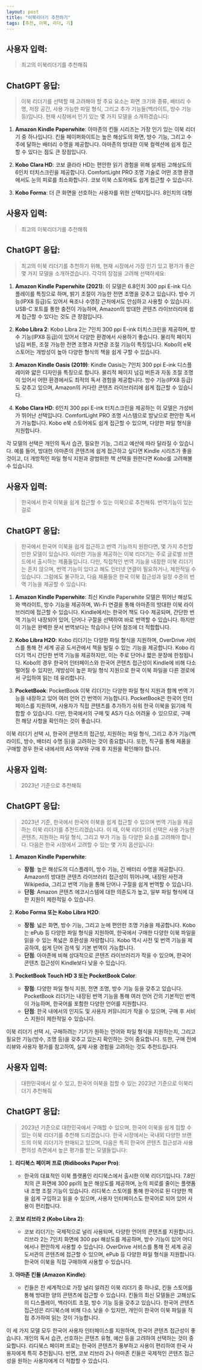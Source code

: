 ```yaml
---
layout: post
title: "이북리더기 추천하기"
tags: [추천, 이북, 리더, 기]
---
```


## 사용자 입력:
> 최고의 이북리더기를 추천해줘

## ChatGPT 응답:
> 이북 리더기를 선택할 때 고려해야 할 주요 요소는 화면 크기와 종류, 배터리 수명, 저장 공간, 사용 가능한 파일 형식, 그리고 추가 기능들(백라이트, 방수 기능 등)입니다. 현재 시장에서 인기 있는 몇 가지 모델을 소개하겠습니다:

1. **Amazon Kindle Paperwhite**: 아마존의 킨들 시리즈는 가장 인기 있는 이북 리더기 중 하나입니다. 킨들 페이퍼화이트는 높은 해상도의 화면, 방수 기능, 그리고 수 주에 달하는 배터리 수명을 제공합니다. 아마존의 방대한 이북 컬렉션에 쉽게 접근할 수 있다는 점도 큰 장점입니다.

2. **Kobo Clara HD**: 코보 클라라 HD는 편안한 읽기 경험을 위해 설계된 고해상도의 6인치 터치스크린을 제공합니다. ComfortLight PRO 조명 기술로 어떤 조명 환경에서도 눈의 피로를 최소화합니다. 코보 이북 스토어에도 쉽게 접근할 수 있습니다.

3. **Kobo Forma**: 더 큰 화면을 선호하는 사용자를 위한 선택지입니다. 8인치의 대형

## 사용자 입력:
> 최고의 이북리더기를 추천해줘

## ChatGPT 응답:
> 최고의 이북 리더기를 추천하기 위해, 현재 시장에서 가장 인기 있고 평가가 좋은 몇 가지 모델을 소개하겠습니다. 각각의 장점을 고려해 선택하세요:

1. **Amazon Kindle Paperwhite (2021)**: 이 모델은 6.8인치 300 ppi E-ink 디스플레이를 특징으로 하며, 밝기 조절이 가능한 전면 조명을 갖추고 있습니다. 방수 기능(IPX8 등급)도 있어서 욕조나 수영장 근처에서도 안심하고 사용할 수 있습니다. USB-C 포트를 통한 충전이 가능하며, Amazon의 방대한 콘텐츠 라이브러리에 쉽게 접근할 수 있다는 것도 큰 장점입니다.

2. **Kobo Libra 2**: Kobo Libra 2는 7인치 300 ppi E-ink 터치스크린을 제공하며, 방수 기능(IPX8 등급)이 있어서 다양한 환경에서 사용하기 좋습니다. 물리적 페이지 넘김 버튼, 조절 가능한 전면 조명과 자연광 조절 기능이 특징입니다. Kobo의 e북 스토어는 개방성이 높아 다양한 형식의 책을 쉽게 구할 수 있습니다.

3. **Amazon Kindle Oasis (2019)**: Kindle Oasis는 7인치 300 ppi E-ink 디스플레이와 얇은 디자인을 특징으로 합니다. 물리적 페이지 넘김 버튼과 자동 조절 조명이 있어서 어떤 환경에서도 최적의 독서 경험을 제공합니다. 방수 기능(IPX8 등급)도 갖추고 있으며, Amazon의 커다란 콘텐츠 라이브러리에 쉽게 접근할 수 있습니다.

4. **Kobo Clara HD**: 6인치 300 ppi E-ink 터치스크린을 제공하는 이 모델은 가성비가 뛰어난 선택입니다. ComfortLight PRO 조명 시스템으로 밤낮으로 편안한 독서가 가능합니다. Kobo e북 스토어에도 쉽게 접근할 수 있으며, 다양한 파일 형식을 지원합니다.

각 모델의 선택은 개인의 독서 습관, 필요한 기능, 그리고 예산에 따라 달라질 수 있습니다. 예를 들어, 방대한 아마존의 콘텐츠에 쉽게 접근하고 싶다면 Kindle 시리즈가 좋을 것이고, 더 개방적인 파일 형식 지원과 광범위한 책 선택을 원한다면 Kobo를 고려해볼 수 있습니다.

## 사용자 입력:
> 한국에서 한국 이북을 쉽게 접근할 수 있는 이북으로 추천해줘. 번역기능이 있는 걸로

## ChatGPT 응답:
> 한국에서 한국어 이북을 쉽게 접근하고 번역 기능까지 원한다면, 몇 가지 추천할 만한 모델이 있습니다. 이러한 기능을 제공하는 이북 리더기는 주로 글로벌 브랜드에서 출시하는 제품들입니다. 다만, 직접적인 번역 기능을 내장한 이북 리더기는 흔치 않으며, 번역 기능이 있다고 해도 인터넷 연결이 필요하거나, 제한적일 수 있습니다. 그럼에도 불구하고, 다음 제품들은 한국 이북 접근성과 일정 수준의 번역 기능을 제공할 수 있습니다:

1. **Amazon Kindle Paperwhite**: 최신 Kindle Paperwhite 모델은 뛰어난 해상도와 백라이트, 방수 기능을 제공하며, Wi-Fi 연결을 통해 아마존의 방대한 이북 라이브러리에 접근할 수 있습니다. Kindle에서는 한국어 책도 다수 제공되며, 간단한 번역 기능이 내장되어 있어, 단어나 구절을 선택하여 바로 번역할 수 있습니다. 하지만 이 기능은 완벽한 문서 번역보다는 학습이나 단어 참조에 더 적합합니다.

2. **Kobo Libra H2O**: Kobo 리더기는 다양한 파일 형식을 지원하며, OverDrive 서비스를 통해 전 세계 공공 도서관에서 책을 빌릴 수 있는 기능을 제공합니다. Kobo 리더기 역시 간단한 번역 기능을 제공하지만, 이는 주로 단어나 짧은 문장에 한정됩니다. Kobo의 경우 한국어 인터페이스와 한국어 콘텐츠 접근성이 Kindle에 비해 다소 떨어질 수 있지만, 개방성이 높은 파일 형식 지원으로 한국 이북 파일을 다른 경로에서 구입하여 읽는 데 유리합니다.

3. **PocketBook**: PocketBook 이북 리더기는 다양한 파일 형식 지원과 함께 번역 기능을 내장하고 있어 여러 언어 간 번역이 가능합니다. PocketBook은 한국어 인터페이스를 지원하며, 사용자가 직접 콘텐츠를 추가하기 쉬워 한국 이북을 읽기에 적합할 수 있습니다. 다만, 한국에서의 구매 및 AS가 다소 어려울 수 있으므로, 구매 전 해당 사항을 확인하는 것이 좋습니다.

이북 리더기 선택 시, 한국어 콘텐츠의 접근성, 지원하는 파일 형식, 그리고 추가 기능(백라이트, 방수, 배터리 수명 등)을 고려하는 것이 중요합니다. 또한, 직구를 통해 제품을 구매할 경우 한국 내에서의 AS 여부와 구매 후 지원을 확인해야 합니다.

## 사용자 입력:
> 2023년 기준으로 추천해줘

## ChatGPT 응답:
> 2023년 기준, 한국에서 한국어 이북을 쉽게 접근할 수 있으며 번역 기능을 제공하는 이북 리더기를 추천드리겠습니다. 이 때, 이북 리더기의 선택은 사용 가능한 콘텐츠, 지원하는 파일 형식, 그리고 부가 기능 등 다양한 요소를 고려해야 합니다. 다음은 한국 시장에서 고려할 수 있는 몇 가지 옵션입니다:

1. **Amazon Kindle Paperwhite**:
   - **장점**: 높은 해상도의 디스플레이, 방수 기능, 긴 배터리 수명을 제공합니다. Amazon의 방대한 콘텐츠 라이브러리 접근성이 뛰어나며, 내장된 사전과 Wikipedia, 그리고 번역 기능을 통해 단어나 구절을 쉽게 번역할 수 있습니다.
   - **단점**: Amazon 콘텐츠 에코시스템에 대한 의존도가 높고, 일부 파일 형식에 대한 지원이 제한적일 수 있습니다.

2. **Kobo Forma 또는 Kobo Libra H2O**:
   - **장점**: 넓은 화면, 방수 기능, 그리고 눈에 편안한 조명 기술을 제공합니다. Kobo는 ePub 등 다양한 파일 형식을 지원하여, 한국에서 구매한 다양한 이북 파일을 읽을 수 있는 폭넓은 호환성을 자랑합니다. Kobo 역시 사전 및 번역 기능을 제공하여, 쉽게 단어 검색 및 기본 번역이 가능합니다.
   - **단점**: 아마존에 비해 상대적으로 콘텐츠 라이브러리가 작을 수 있으며, 한국어 콘텐츠 접근성이 Kindle보다 낮을 수 있습니다.

3. **PocketBook Touch HD 3 또는 PocketBook Color**:
   - **장점**: 다양한 파일 형식 지원, 전면 조명, 방수 기능 등을 갖추고 있습니다. PocketBook 리더기는 내장된 번역 기능을 통해 여러 언어 간의 기본적인 번역이 가능하며, 한국어를 포함한 다양한 언어를 지원합니다.
   - **단점**: 한국 내에서의 인지도 및 사용자 커뮤니티가 작을 수 있으며, 구매 후 서비스 지원이 제한적일 수 있습니다.

이북 리더기 선택 시, 구매하려는 기기가 원하는 언어와 파일 형식을 지원하는지, 그리고 필요한 기능(방수, 조명 등)을 갖추고 있는지 확인하는 것이 중요합니다. 또한, 구매 전에 리뷰와 사용자 평가를 참고하여, 실제 사용 경험을 고려하는 것도 추천드립니다.

## 사용자 입력:
> 대한민국에서 살 수 있고, 한국어 이북을 접할 수 있는 2023년 기준으로 이북리더기 추천해줘

## ChatGPT 응답:
> 2023년 기준으로 대한민국에서 구매할 수 있으며, 한국어 이북을 쉽게 접할 수 있는 이북 리더기를 추천해 드리겠습니다. 한국 시장에서는 국내외 다양한 브랜드의 이북 리더기가 판매되고 있으며, 다음은 특히 한국어 콘텐츠 접근성과 사용 편의성 측면에서 높은 평가를 받는 모델들입니다:

1. **리디북스 페이퍼 프로 (Ridibooks Paper Pro)**:
   - 한국의 대표적인 이북 플랫폼인 리디북스에서 출시한 이북 리더기입니다. 7.8인치의 큰 화면에 300 ppi의 높은 해상도를 제공하며, 눈의 피로를 줄이는 플랫폼 내 조명 조절 기능이 있습니다. 리디북스 스토어를 통해 한국어로 된 다양한 책을 쉽게 구입하고 읽을 수 있으며, 사용자 인터페이스도 한국어로 되어 있어 사용이 편리합니다.

2. **코보 리브라 2 (Kobo Libra 2)**:
   - 코보 리더기는 국제적으로 널리 사용되며, 다양한 언어의 콘텐츠를 지원합니다. 리브라 2는 7인치 화면에 300 ppi 해상도를 제공하며, 방수 기능이 있어 어디에서나 편안하게 사용할 수 있습니다. OverDrive 서비스를 통해 전 세계 공공 도서관의 콘텐츠에 접근할 수 있으며, ePub 등 다양한 파일 형식을 지원합니다. 한국어 이북을 직접 구매하여 사용할 수 있습니다.

3. **아마존 킨들 (Amazon Kindle)**:
   - 킨들은 전 세계적으로 가장 널리 알려진 이북 리더기 중 하나로, 킨들 스토어를 통해 방대한 양의 콘텐츠에 접근할 수 있습니다. 킨들의 최신 모델들은 고해상도의 디스플레이, 백라이트 조절, 방수 기능 등을 갖추고 있습니다. 한국어 콘텐츠 접근성은 리디북스에 비해 다소 낮을 수 있지만, 개인이 한국어 이북 파일을 직접 추가하여 읽는 것이 가능합니다.

이 세 가지 모델 모두 한국어 사용자 인터페이스를 지원하며, 한국어 콘텐츠 접근성이 좋습니다. 개인의 독서 습관, 선호하는 콘텐츠 유형, 예산 등을 고려하여 선택하는 것이 중요합니다. 리디북스 페이퍼 프로는 한국어 콘텐츠가 풍부하고 사용이 편리하여 한국 사용자에게 특히 추천됩니다. 반면, 코보 리브라 2나 아마존 킨들은 국제적인 콘텐츠 접근성을 원하는 사용자에게 더 적합할 수 있습니다.

